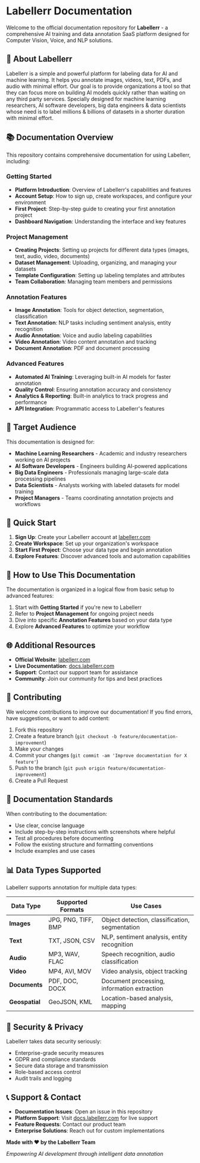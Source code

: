 # Labellerr Documentation

Welcome to the official documentation repository for **Labellerr** - a comprehensive AI training and data annotation SaaS platform designed for Computer Vision, Voice, and NLP solutions.

## 🚀 About Labellerr

Labellerr is a simple and powerful platform for labeling data for AI and machine learning. It helps you annotate images, videos, text, PDFs, and audio with minimal effort. Our goal is to provide organizations a tool so that they can focus more on building AI models quickly rather than waiting on any third party services. Specially designed for machine learning researchers, AI software developers, big data engineers & data scientists whose need is to label millions & billions of datasets in a shorter duration with minimal effort.

## 📚 Documentation Overview

This repository contains comprehensive documentation for using Labellerr, including:

### Getting Started
- **Platform Introduction**: Overview of Labellerr's capabilities and features
- **Account Setup**: How to sign up, create workspaces, and configure your environment
- **First Project**: Step-by-step guide to creating your first annotation project
- **Dashboard Navigation**: Understanding the interface and key features

### Project Management
- **Creating Projects**: Setting up projects for different data types (images, text, audio, video, documents)
- **Dataset Management**: Uploading, organizing, and managing your datasets
- **Template Configuration**: Setting up labeling templates and attributes
- **Team Collaboration**: Managing team members and permissions

### Annotation Features
- **Image Annotation**: Tools for object detection, segmentation, classification
- **Text Annotation**: NLP tasks including sentiment analysis, entity recognition
- **Audio Annotation**: Voice and audio labeling capabilities
- **Video Annotation**: Video content annotation and tracking
- **Document Annotation**: PDF and document processing

### Advanced Features
- **Automated AI Training**: Leveraging built-in AI models for faster annotation
- **Quality Control**: Ensuring annotation accuracy and consistency
- **Analytics & Reporting**: Built-in analytics to track progress and performance
- **API Integration**: Programmatic access to Labellerr's features

## 🎯 Target Audience

This documentation is designed for:
- **Machine Learning Researchers** - Academic and industry researchers working on AI projects
- **AI Software Developers** - Engineers building AI-powered applications
- **Big Data Engineers** - Professionals managing large-scale data processing pipelines
- **Data Scientists** - Analysts working with labeled datasets for model training
- **Project Managers** - Teams coordinating annotation projects and workflows

## 🔧 Quick Start

1. **Sign Up**: Create your Labellerr account at [labellerr.com](https://labellerr.com)
2. **Create Workspace**: Set up your organization's workspace
3. **Start First Project**: Choose your data type and begin annotation
4. **Explore Features**: Discover advanced tools and automation capabilities

## 📖 How to Use This Documentation

The documentation is organized in a logical flow from basic setup to advanced features:

1. Start with **Getting Started** if you're new to Labellerr
2. Refer to **Project Management** for ongoing project needs
3. Dive into specific **Annotation Features** based on your data type
4. Explore **Advanced Features** to optimize your workflow

## 🌐 Additional Resources

- **Official Website**: [labellerr.com](https://labellerr.com)
- **Live Documentation**: [docs.labellerr.com](https://docs.labellerr.com)
- **Support**: Contact our support team for assistance
- **Community**: Join our community for tips and best practices

## 🤝 Contributing

We welcome contributions to improve our documentation! If you find errors, have suggestions, or want to add content:

1. Fork this repository
2. Create a feature branch (`git checkout -b feature/documentation-improvement`)
3. Make your changes
4. Commit your changes (`git commit -am 'Improve documentation for X feature'`)
5. Push to the branch (`git push origin feature/documentation-improvement`)
6. Create a Pull Request

## 📝 Documentation Standards

When contributing to the documentation:
- Use clear, concise language
- Include step-by-step instructions with screenshots where helpful
- Test all procedures before documenting
- Follow the existing structure and formatting conventions
- Include examples and use cases

## 📊 Data Types Supported

Labellerr supports annotation for multiple data types:

| Data Type | Supported Formats | Use Cases |
|-----------|------------------|-----------|
| **Images** | JPG, PNG, TIFF, BMP | Object detection, classification, segmentation |
| **Text** | TXT, JSON, CSV | NLP, sentiment analysis, entity recognition |
| **Audio** | MP3, WAV, FLAC | Speech recognition, audio classification |
| **Video** | MP4, AVI, MOV | Video analysis, object tracking |
| **Documents** | PDF, DOC, DOCX | Document processing, information extraction |
| **Geospatial** | GeoJSON, KML | Location-based analysis, mapping |

## 🔐 Security & Privacy

Labellerr takes data security seriously:
- Enterprise-grade security measures
- GDPR and compliance standards
- Secure data storage and transmission
- Role-based access control
- Audit trails and logging

## 📞 Support & Contact

- **Documentation Issues**: Open an issue in this repository
- **Platform Support**: Visit [docs.labellerr.com](https://docs.labellerr.com) for live support
- **Feature Requests**: Contact our product team
- **Enterprise Solutions**: Reach out for custom implementations

**Made with ❤️ by the Labellerr Team**

*Empowering AI development through intelligent data annotation*
